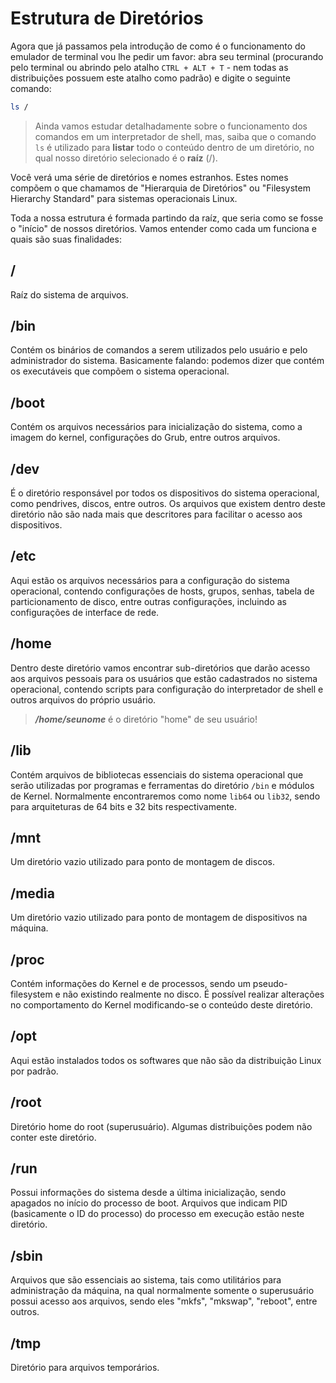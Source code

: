 # Estrutura de Diretórios

Agora que já passamos pela introdução de como é o funcionamento do emulador de terminal vou lhe pedir um favor: abra seu terminal (procurando pelo terminal ou abrindo pelo atalho `CTRL + ALT + T` - nem todas as distribuições possuem este atalho como padrão) e digite o seguinte comando:
```sh
ls /
```
> Ainda vamos estudar detalhadamente sobre o funcionamento dos comandos em um interpretador de shell, mas, saiba que o comando `ls` é utilizado para **listar** todo o conteúdo dentro de um diretório, no qual nosso diretório selecionado é o **raíz** (/).

Você verá uma série de diretórios e nomes estranhos. Estes nomes compõem o que chamamos de "Hierarquia de Diretórios" ou "Filesystem Hierarchy Standard" para sistemas operacionais Linux. 

Toda a nossa estrutura é formada partindo da raíz, que seria como se fosse o "início" de nossos diretórios. Vamos entender como cada um funciona e quais são suas finalidades:

## /

Raíz do sistema de arquivos.

## /bin

Contém os binários de comandos a serem utilizados pelo usuário e pelo administrador do sistema. Basicamente falando: podemos dizer que contém os executáveis que compõem o sistema operacional.

## /boot

Contém os arquivos necessários para inicialização do sistema, como a imagem do kernel, configurações do Grub, entre outros arquivos.

## /dev

É o diretório responsável por todos os dispositivos do sistema operacional, como pendrives, discos, entre outros. Os arquivos que existem dentro deste diretório não são nada mais que descritores para facilitar o acesso aos dispositivos.

## /etc 

Aqui estão os arquivos necessários para a configuração do sistema operacional, contendo configurações de hosts, grupos, senhas, tabela de particionamento de disco, entre outras configurações, incluindo as configurações de interface de rede.

## /home

Dentro deste diretório vamos encontrar sub-diretórios que darão acesso aos arquivos pessoais para os usuários que estão cadastrados no sistema operacional, contendo scripts para configuração do interpretador de shell e outros arquivos do próprio usuário. 
> ***/home/seunome*** é o diretório "home" de seu usuário!

## /lib

Contém arquivos de bibliotecas essenciais do sistema operacional que serão utilizadas por programas e ferramentas do diretório ```/bin``` e módulos de Kernel. Normalmente encontraremos como nome ```lib64``` ou ```lib32```, sendo para arquiteturas de  64 bits e 32 bits respectivamente.

## /mnt

Um diretório vazio utilizado para ponto de montagem de discos.

## /media

Um diretório vazio utilizado para ponto de montagem de dispositivos na máquina.

## /proc

Contém informações do Kernel e de processos, sendo um pseudo-filesystem e não existindo realmente no disco. É possível realizar alterações no comportamento do Kernel modificando-se o conteúdo deste diretório.

## /opt

Aqui estão instalados todos os softwares que não são da distribuição Linux por padrão.

## /root

Diretório home do root (superusuário). Algumas distribuições podem não conter este diretório.

## /run

Possui informações do sistema desde a última inicialização, sendo apagados no início do processo de boot. Arquivos que indicam PID (basicamente o ID do processo) do processo em execução estão neste diretório.

## /sbin

Arquivos que são essenciais ao sistema, tais como utilitários para administração da máquina, na qual normalmente somente o superusuário possui acesso aos arquivos, sendo eles "mkfs", "mkswap", "reboot", entre outros.

## /tmp

Diretório para arquivos temporários. 
